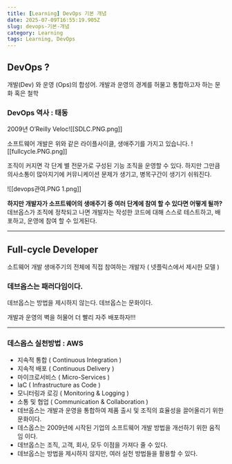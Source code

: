 ```yaml
---
title: [Learning] DevOps 기본 개념
date: 2025-07-09T16:55:19.905Z
slug: devops-기본-개념
category: Learning
tags: Learning, DevOps
---
```


## DevOps ?

개발(Dev) 와 운영 (Ops)의 합성어. 개발과 운영의 경계를 허물고 통합하고자 하는 문화 혹은 철학

### DevOps 역사 : 태동

2009년 O’Reilly Veloc![[SDLC.PNG.png]]

소프트웨어 개발은 위와 같은 라이플사이클, 생애주기를 가지고 있습니다.
![[fullcycle.PNG.png]]

조직이 커지면 각 단계 별 전문가로 구성된 기능 조직을 운영할 수 있다. 하지만 그만큼 의사소통이 많아지기에 커뮤니케이션 문제가 생기고, 병목구간이 생기기 쉬워진다.

![[devops관여.PNG 1.png]]

**하지만 개발자가 소프트웨어의 생애주기 중 여러 단계에 참여 할 수 있다면 어떻게 될까?** 데브옵스가 조직에 정착되고 나면 개발자는 작성한 코드에 대해 스스로 테스트하고, 배포하고, 운영에 참여 할 수 있게된다.

---

## Full-cycle Developer

소트웨어 개발 생애주기의 전체에 직접 참여하는 개발자 ( 넷플릭스에서 제시한 모델 )

### 데브옵스는 패러다임이다.

데브옵스는 방법을 제시하지 않는다. 데브옵스는 문화이다.

개발과 운영의 벽을 허물어 더 빨리 자주 배포하자!!!

---

### 데스옵스 실천방법 : AWS

- 지속적 통합 ( Continuous Integration )
- 지속적 배포 ( Continuous Delivery )
- 마이크로서비스 ( Micro-Services )
- IaC ( Infrastructure as Code )
- 모니터링과 로깅 ( Monitoring & Logging )
- 소통 및 협업 ( Communication & Collaboration )
- 데브옵스는 개발과 운영을 통합하여 제품 출시 및 조직의 효율성을 끌어올리기 위한 문화이다.
- 데스옵스는 2009년에 시작된 기업의 소프트웨어 개발 방법을 개선하기 위한 움직임 이다.
- 데브옵스는 조직, 고객, 회사, 모두 이점을 가져다 줄 수 있다.
- 데브옵스는 방법을 제시하지 않지만, 여러 실천 방법들을 활용할 수 있다.
